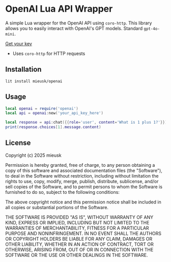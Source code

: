 # OpenAI Lua API Wrapper

A simple Lua wrapper for the OpenAI API using `coro-http`. This library allows you to easily interact with OpenAI's GPT models. Standard `gpt-4o-mini`.

<a href="https://platform.openai.com">Get your key</a>

- Uses `coro-http` for HTTP requests

## Installation
`lit install mieusk/openai`

## Usage
```lua
local openai = require('openai')
local api = openai:new('your_api_key_here')

local response = api:chat({{role='user', content='What is 1 plus 1?'}})
print(response.choices[1].message.content)
```

## License
Copyright (c) 2025 mieusk

Permission is hereby granted, free of charge, to any person obtaining a copy of this software and associated documentation files (the "Software"), to deal in the Software without restriction, including without limitation the rights to use, copy, modify, merge, publish, distribute, sublicense, and/or sell copies of the Software, and to permit persons to whom the Software is furnished to do so, subject to the following conditions:

The above copyright notice and this permission notice shall be included in all copies or substantial portions of the Software.

THE SOFTWARE IS PROVIDED "AS IS", WITHOUT WARRANTY OF ANY KIND, EXPRESS OR IMPLIED, INCLUDING BUT NOT LIMITED TO THE WARRANTIES OF MERCHANTABILITY, FITNESS FOR A PARTICULAR PURPOSE AND NONINFRINGEMENT. IN NO EVENT SHALL THE AUTHORS OR COPYRIGHT HOLDERS BE LIABLE FOR ANY CLAIM, DAMAGES OR OTHER LIABILITY, WHETHER IN AN ACTION OF CONTRACT, TORT OR OTHERWISE, ARISING FROM, OUT OF OR IN CONNECTION WITH THE SOFTWARE OR THE USE OR OTHER DEALINGS IN THE SOFTWARE.
